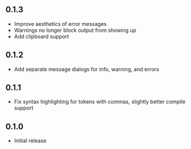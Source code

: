 ## 0.1.3
- Improve aesthetics of error messages
- Warnings no longer block output from showing up
- Add clipboard support

## 0.1.2
- Add separate message dialogs for info, warning, and errors

## 0.1.1
- Fix syntax highlighting for tokens with commas, slightly better compile support

## 0.1.0
- Initial release